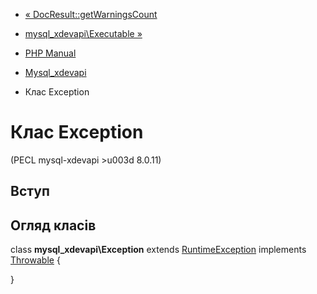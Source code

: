 - [« DocResult::getWarningsCount](mysql-xdevapi-docresult.getwarningscount.md)
- [mysql_xdevapi\Executable »](class.mysql-xdevapi-executable.md)

- [PHP Manual](index.md)
- [Mysql_xdevapi](book.mysql-xdevapi.md)
- Клас Exception

# Клас Exception

(PECL mysql-xdevapi \>u003d 8.0.11)

## Вступ

## Огляд класів

class **mysql_xdevapi\Exception** extends
[RuntimeException](class.runtimeexception.md) implements
[Throwable](class.throwable.md) {

}

